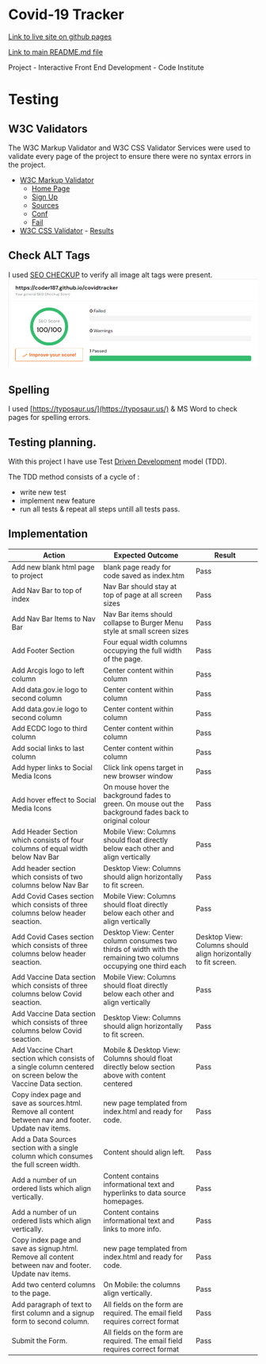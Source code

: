﻿# Covid-19 Tracker
[Link to live site on github pages](https://coder187.github.io/covidtracker/)

[Link to main README.md file](https://github.com/coder187/covidtracker/blob/main/README.md)
                              


Project - Interactive Front End Development - Code Institute

# Testing

## W3C Validators
The W3C Markup Validator and W3C CSS Validator Services were used to validate every page of the project to ensure there were no syntax errors in the project.

*   [W3C Markup Validator](https://jigsaw.w3.org/css-validator/) 
    * [Home Page](https://raw.githubusercontent.com/coder187/covidtracker/main/supp/screenie/html_index_validation.png)
    * [Sign Up](https://raw.githubusercontent.com/coder187/covidtracker/main/supp/screenie/html_signup_validation.png)
    * [Sources](https://raw.githubusercontent.com/coder187/covidtracker/main/supp/screenie/html_sources_validation.png)
    * [Conf ](https://raw.githubusercontent.com/coder187/covidtracker/main/supp/screenie/html_conf_validation.png)
    * [Fail ](https://raw.githubusercontent.com/coder187/covidtracker/main/supp/screenie/html_fail_validation.png)
*   [W3C CSS Validator](https://jigsaw.w3.org/css-validator/) - [Results](https://raw.githubusercontent.com/coder187/covidtracker/main/supp/screenie/CSS_VALIDATION.png)



## Check ALT Tags
I used [SEO CHECKUP](https://www.seoptimer.com) to verify all image alt tags were present.
![](https://raw.githubusercontent.com/coder187/covidtracker/main/supp/screenie/seositecheckup.png)

## Spelling
I used [https://typosaur.us/](https://typosaur.us/) & MS Word to check pages for spelling errors.

## Testing planning.
With this project I have use Test [Driven Development](https://en.wikipedia.org/wiki/Test-driven_development) model (TDD).

The TDD method consists of a cycle of :
* write new test
* implement new feature
* run all tests & repeat all steps untill all tests pass.

## Implementation

| Action      | Expected Outcome | Result |
| ----------- | ---------------- | -------|
| Add new blank html page to project | blank page ready for code saved as index.htm | Pass |
| Add Nav Bar to top of index | Nav Bar should stay at top of page at all screen sizes | Pass |
| Add Nav Bar Items to Nav Bar | Nav Bar items should collapse to Burger Menu style at small screen sizes | Pass |
| Add Footer Section | Four equal width columns occupying the full width of the page. | Pass |
| Add Arcgis logo to left column | Center content within column | Pass |
| Add data.gov.ie logo to second column | Center content within column | Pass |
| Add data.gov.ie logo to second column | Center content within column | Pass |
| Add ECDC logo to third column | Center content within column | Pass |
| Add social links to last column | Center content within column | Pass |
| Add hyper links to Social Media Icons | Click link opens target in new browser window | Pass |
| Add hover effect to Social Media Icons | On mouse hover the background fades to green. On mouse out the background fades back to original colour | Pass |
| Add Header Section which consists of four columns of equal width below Nav Bar | Mobile View: Columns should float directly below each other and align vertically | Pass |
| Add header section which consists of two columns below Nav Bar| Desktop View: Columns should align horizontally to fit screen. | Pass |
| Add Covid Cases section which consists of three columns below header seaction. | Mobile View: Columns should float directly below each other and align vertically | Pass |
| Add Covid Cases section which consists of three columns below header seaction. | Desktop View: Center column consumes two thirds of width with the remaining two columns occupying one third each| Desktop View: Columns should align horizontally to fit screen. | Pass |
| Add Vaccine Data section which consists of three columns below Covid seaction. | Mobile View: Columns should float directly below each other and align vertically | Pass |
| Add Vaccine Data section which consists of three columns below Covid seaction. | Desktop View: Columns should align horizontally to fit screen. | Pass |
| Add Vaccine Chart section which consists of a single column centered on screen below the Vaccine Data section. | Mobile & Desktop View: Columns should float directly below section above with content centered | Pass |
| Copy index page and save as sources.html. Remove all content between nav and footer. Update nav items. | new page templated from index.html and ready for code. | Pass |
| Add a Data Sources section with a single column which consumes the full screen width. | Content should align left. | Pass |
| Add a number of un ordered lists which align vertically. | Content contains informational text and hyperlinks to data source homepages. | Pass |
| Add a number of un ordered lists which align vertically. | Content contains informational text and links to more info. | Pass |
| Copy index page and save as signup.html. Remove all content between nav and footer. Update nav items. | new page templated from index.html and ready for code. | Pass |
| Add two centerd columns to the page. | On Mobile: the columns align vertically. | Pass |
| Add paragraph of text to first column and a signup form to second column. | All fields on the form are required. The email field requires correct format | Pass |
| Submit the Form. | All fields on the form are required. The email field requires correct format | Pass |




